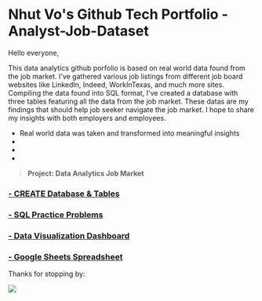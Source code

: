 # Nhut Vo's Github Tech Portfolio - Analyst-Job-Dataset  

Hello everyone,

This data analytics github porfolio is based on real world data found from the job market. I've gathered various job listings from different job board websites like LinkedIn, Indeed, WorkInTexas, and much more sites. Compiling the data found into SQL format, I've created a database with three tables featuring all the data from the job market. These datas are my findings that should help job seeker navigate the job market. I hope to share my insights with both employers and employees. 

* Real world data was taken and transformed into meaningful insights
* 
* 
* 

> **Project: Data Analytics Job Market**

### [- CREATE Database & Tables](https://github.com/vovo007/SQL-Analytics-Job-Market-Dataset/blob/main/Create_Database%26Table)

### [- SQL Practice Problems](https://github.com/vovo007/SQL-Analytics-Job-Market-Dataset/blob/main/Query_Challenger)

### [- Data Visualization Dashboard](https://public.tableau.com/app/profile/nhut.vo4927/viz/RealAnalytics_17510476448520/USAAnalyticsJobMarket)

### [- Google Sheets Spreadsheet](https://docs.google.com/spreadsheets/d/1p8cdtake38t07ErRhz5fYOtItuZ23IgeSD8Sdozfn34/edit?gid=0#gid=0)

Thanks for stopping by:

![](images/tux.png)
